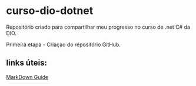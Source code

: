 # curso-dio-dotnet
Repositório criado para compartilhar meu progresso no curso de .net C# da DIO.

Primeira etapa - Criaçao do repositório GitHub.

## links úteis: 
[MarkDown Guide](https://www.markdownguide.org/)


